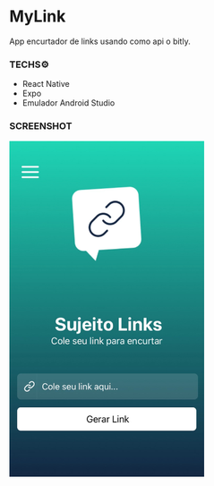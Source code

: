 # MyLink

App encurtador de links usando como api o bitly.

### TECHS⚙️
* React Native
* Expo
* Emulador Android Studio

### SCREENSHOT
<img src="https://github.com/JeanCarl00s/MyLink/blob/main/src/assets/ScreenShoot.PNG" height="600px" />

<!-- ### DOWNLOAD
https://expo.dev/artifacts/2a44b958-5136-4df2-af6d-ebb5b617d000 -->
